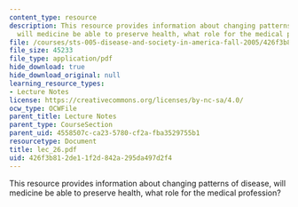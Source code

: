 ```yaml
---
content_type: resource
description: This resource provides information about changing patterns of disease,
  will medicine be able to preserve health, what role for the medical profession?
file: /courses/sts-005-disease-and-society-in-america-fall-2005/426f3b812de11f2d842a295da497d2f4_lec_26.pdf
file_size: 45233
file_type: application/pdf
hide_download: true
hide_download_original: null
learning_resource_types:
- Lecture Notes
license: https://creativecommons.org/licenses/by-nc-sa/4.0/
ocw_type: OCWFile
parent_title: Lecture Notes
parent_type: CourseSection
parent_uid: 4558507c-ca23-5780-cf2a-fba3529755b1
resourcetype: Document
title: lec_26.pdf
uid: 426f3b81-2de1-1f2d-842a-295da497d2f4
---
```

This resource provides information about changing patterns of disease, will medicine be able to preserve health, what role for the medical profession?